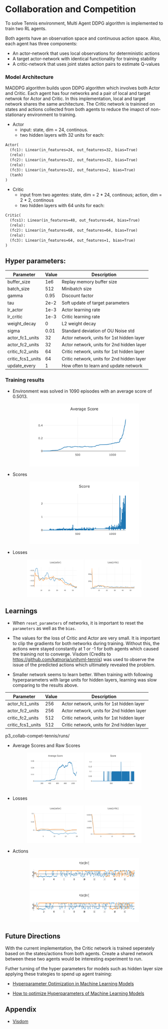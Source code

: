 # Collaboration and Competition
To solve Tennis environment, Multi Agent DDPG algorithm is implemented to train two RL agents. 

Both agents have an observation space and continuous action space. Also, each agent has three components:
- An actor-network that uses local observations for deterministic actions
- A target actor-network with identical functionality for training stability
- A critic-network that uses joint states action pairs to estimate Q-values

### Model Architecture

MADDPG algorithm builds upon DDPG algorithm which involves both Actor and Critic. Each agent has four networks and a pair of local and target netwrok for Actor and Critic. In this implementation, local and target network shares the same architecture. The Critic network is trainined on states and actions collected from both agents to reduce the imapct of non-stationary environment to training.

- Actor
  - input: state, dim = 24, continous.
  - two hidden layers with 32 units for each: 
```
Actor(
  (fc1): Linear(in_features=24, out_features=32, bias=True)
  (relu):
  (fc2): Linear(in_features=32, out_features=32, bias=True)
  (relu):
  (fc3): Linear(in_features=32, out_features=2, bias=True)
  (tanh)
)

```
- Critic
  - input from two agentes: state, dim = 2 * 24, continous; action, dim = 2 * 2, continous
  - two hidden layers with 64 units for each:
```
Critic(
  (fcs1): Linear(in_features=48, out_features=64, bias=True)
  (relu):
  (fc2): Linear(in_features=68, out_features=64, bias=True)
  (relu):
  (fc3): Linear(in_features=64, out_features=1, bias=True)
)
```

## Hyper parameters:

|Parameter|Value|Description|
|---------|-----|-----------|
|buffer_size|1e6|Replay memory buffer size|
|batch_size|512|Minibatch size|
|gamma|0.95|Discount factor|
|tau|2e-2|Soft update of target parameters|
|lr_actor|1e-3|Actor learning rate|
|lr_critic|1e-3|Critic learning rate|
|weight_decay|0|L2 weight decay|
|sigma|0.01|Standard deviation of OU Noise std|
|actor_fc1_units|32|Actor network, units for 1st hidden layer|
|actor_fc2_units|32|Actor network, units for 2nd hidden layer|
|critic_fc2_units|64|Critic network, units for 1st hidden layer|
|critic_fcs1_units|64|Critic network, units for 2nd hidden layer|
|update_every|1|How often to learn and update network|



### Training results

- Environment was solved in 1090 episodes with an average score of 0.5013.

<p align="center">
<img src="./runs/2021-03-16-215701/average_scores.png"  width="350" height="200">
</p>

- Scores 
<p align="center">
<img src="./runs/2021-03-16-215701/scores.png"  width="350" height="200">
</p>

- Losses
<p align="center">
<img src="./runs/2021-03-16-215701/loss_actor.png"  width="180" height="120">

<img src="./runs/2021-03-16-215701/loss_critic.png"  width="180" height="120">
</p>

## Learnings 

- When `reset_parameters` of networks, it is important to reset the `parameters` as well as the `bias`. 

- The values for the loss of Critic and Actor are very small. It is important to clip the gradients for both networks during training. Without this, the actions were stayed constantly at 1 or -1 for both agents which caused the training not to converge. Visdom (Credits to https://github.com/katnoria/unityml-tennis) was used to observe the issue of the predicted actions which ultimately revealed the problem. 

- Smaller network seems to learn better. When training with following hyperparameters with large units for hidden layers, learning was slow comparing to the results above.

Parameter|Value|Description|
|---------|-----|-----------|
|actor_fc1_units|256|Actor network, units for 1st hidden layer|
|actor_fc2_units|256|Actor network, units for 2nd hidden layer|
|critic_fc2_units|512|Critic network, units for 1st hidden layer|
|critic_fcs1_units|512|Critic network, units for 2nd hidden layer|

p3_collab-compet-tennis/runs/
- Average Scores and Raw Scores
<p align="center">
<img src="./runs/2021-03-16-231207/average_scores.png"  width="180" height="120">

<img src="./runs/2021-03-16-231207/scores.png"  width="180" height="120">
</p>

- Losses
<p align="center">
<img src="./runs/2021-03-16-231207/loss_actor.png"  width="180" height="120">

<img src="./runs/2021-03-16-231207/loss_critic.png"  width="180" height="120">
</p>

- Actions
<p align="center">
<img src="./runs/2021-03-16-231207/actions_dim0.png"  width="350" height="100">

<img src="./runs/2021-03-16-231207/actions_dim1.png"  width="350" height="100">
</p>
                              
## Future Directions

With the current implementation, the Critic network is trained seperately based on the states/actions from both agents. Create a shared network between these two agents would be interesting experiment to run. 

Futher turning of the hyper parameters for models such as hidden layer size applying these trategies to spend up agent training:

- [Hyperparameter Optimization in Machine Learning Models](https://www.datacamp.com/community/tutorials/parameter-optimization-machine-learning-models)

- [How to optimize Hyperparameters of Machine Learning Models](https://towardsdatascience.com/how-to-optimize-hyperparameters-of-machine-learning-models-98baec703593)

## Appendix

- [Visdom](https://github.com/fossasia/visdom)

